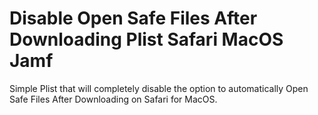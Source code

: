 # Disable Open Safe Files After Downloading Plist Safari MacOS Jamf

Simple Plist that will completely disable the option to automatically Open Safe Files After Downloading on Safari for MacOS. 
